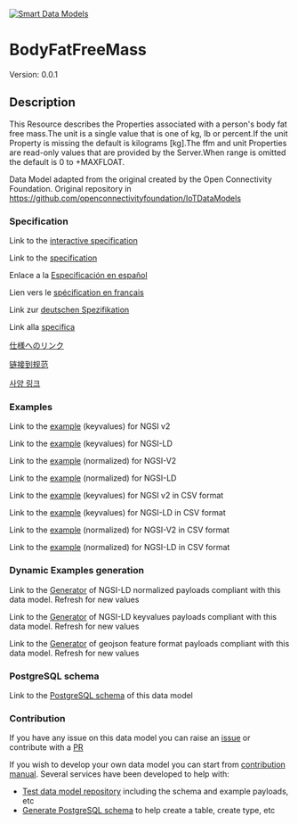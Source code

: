 [![Smart Data Models](https://smartdatamodels.org/wp-content/uploads/2022/01/SmartDataModels_logo.png "Logo")](https://smartdatamodels.org)
# BodyFatFreeMass
Version: 0.0.1

## Description 

This Resource describes the Properties associated with a person's body fat free mass.The unit is a single value that is one of kg, lb or percent.If the unit Property is missing the default is kilograms [kg].The ffm and unit Properties are read-only values that are provided by the Server.When range is omitted the default is 0 to +MAXFLOAT.

Data Model adapted from the original created by the Open Connectivity Foundation. Original repository in https://github.com/openconnectivityfoundation/IoTDataModels
### Specification

Link to the [interactive specification](https://swagger.lab.fiware.org/?url=https://smart-data-models.github.io/dataModel.OCF/BodyFatFreeMass/swagger.yaml)

Link to the [specification](https://github.com/smart-data-models/dataModel.OCF/blob/master/BodyFatFreeMass/doc/spec.md)

Enlace a la [Especificación en español](https://github.com/smart-data-models/dataModel.OCF/blob/master/BodyFatFreeMass/doc/spec_ES.md)

Lien vers le [spécification en français](https://github.com/smart-data-models/dataModel.OCF/blob/master/BodyFatFreeMass/doc/spec_FR.md)

Link zur [deutschen Spezifikation](https://github.com/smart-data-models/dataModel.OCF/blob/master/BodyFatFreeMass/doc/spec_DE.md)

Link alla [specifica](https://github.com/smart-data-models/dataModel.OCF/blob/master/BodyFatFreeMass/doc/spec_IT.md)

[仕様へのリンク](https://github.com/smart-data-models/dataModel.OCF/blob/master/BodyFatFreeMass/doc/spec_JA.md)

[链接到规范](https://github.com/smart-data-models/dataModel.OCF/blob/master/BodyFatFreeMass/doc/spec_ZH.md)

[사양 링크](https://github.com/smart-data-models/dataModel.OCF/blob/master/BodyFatFreeMass/doc/spec_KO.md)
### Examples

Link to the [example](https://smart-data-models.github.io/dataModel.OCF/BodyFatFreeMass/examples/example.json) (keyvalues) for NGSI v2

Link to the [example](https://smart-data-models.github.io/dataModel.OCF/BodyFatFreeMass/examples/example.jsonld) (keyvalues) for NGSI-LD

Link to the [example](https://smart-data-models.github.io/dataModel.OCF/BodyFatFreeMass/examples/example-normalized.json) (normalized) for NGSI-V2

Link to the [example](https://smart-data-models.github.io/dataModel.OCF/BodyFatFreeMass/examples/example-normalized.jsonld) (normalized) for NGSI-LD

Link to the [example](https://github.com/smart-data-models/dataModel.OCF/blob/master/BodyFatFreeMass/examples/example.json.csv) (keyvalues) for NGSI v2 in CSV format

Link to the [example](https://github.com/smart-data-models/dataModel.OCF/blob/master/BodyFatFreeMass/examples/example.jsonld.csv) (keyvalues) for NGSI-LD in CSV format

Link to the [example](https://github.com/smart-data-models/dataModel.OCF/blob/master/BodyFatFreeMass/examples/example-normalized.json.csv) (normalized) for NGSI-V2 in CSV format

Link to the [example](https://github.com/smart-data-models/dataModel.OCF/blob/master/BodyFatFreeMass/examples/example-normalized.jsonld.csv) (normalized) for NGSI-LD in CSV format
### Dynamic Examples generation

Link to the [Generator](https://smartdatamodels.org/extra/ngsi-ld_generator.php?schemaUrl=https://raw.githubusercontent.com/smart-data-models/dataModel.OCF/master/BodyFatFreeMass/schema.json&email=info@smartdatamodels.org) of NGSI-LD normalized payloads compliant with this data model. Refresh for new values

Link to the [Generator](https://smartdatamodels.org/extra/ngsi-ld_generator_keyvalues.php?schemaUrl=https://raw.githubusercontent.com/smart-data-models/dataModel.OCF/master/BodyFatFreeMass/schema.json&email=info@smartdatamodels.org) of NGSI-LD keyvalues payloads compliant with this data model. Refresh for new values

Link to the [Generator](https://smartdatamodels.org/extra/geojson_features_generator.php?schemaUrl=https://raw.githubusercontent.com/smart-data-models/dataModel.OCF/master/BodyFatFreeMass/schema.json&email=info@smartdatamodels.org) of geojson feature format payloads compliant with this data model. Refresh for new values
### PostgreSQL schema

Link to the [PostgreSQL schema](https://github.com/smart-data-models/dataModel.OCF/blob/master/BodyFatFreeMass/schema.sql) of this data model
### Contribution

 If you have any issue on this data model you can raise an [issue](https://github.com/smart-data-models/dataModel.OCF/issues)  or contribute with a [PR](https://github.com/smart-data-models/dataModel.OCF/pulls)

 If you wish to develop your own data model you can start from [contribution manual](https://bit.ly/contribution_manual). Several services have been developed to help with: 
 - [Test data model repository](https://smartdatamodels.org/index.php/data-models-contribution-api/) including the schema and example payloads, etc
 - [Generate PostgreSQL schema](https://smartdatamodels.org/index.php/sql-service/) to help create a table, create type, etc